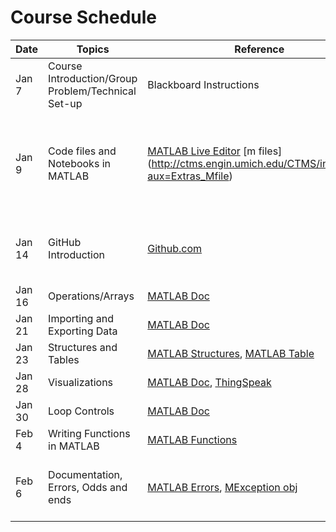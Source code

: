 # Course Schedule

|Date |	Topics | Reference | Homework | Notes|
|-----| -----|-----|-----|-----|
|Jan 7 | Course Introduction/Group Problem/Technical Set-up | Blackboard Instructions | Install MATLAB ||
|Jan 9 |	Code files and Notebooks in MATLAB | [MATLAB Live Editor](https://www.mathworks.com/help/matlab/matlab_prog/format-live-scripts.html) \[m files](http://ctms.engin.umich.edu/CTMS/index.php?aux=Extras_Mfile)	| [Complete MATLAB Onramp](https://matlabacademy.mathworks.com/) \Download GitHub desktop Register with GitHub  |MATLAB should be installed|
|Jan 14	| GitHub Introduction |	[Github.com](https://github.com)	| Email me your GitHub Username \*Push up* a repository|GitHub Desktop should be installed|
|Jan 16	| Operations/Arrays	| [MATLAB Doc](https://www.mathworks.com/help/matlab/matrices-and-arrays.html)| |	|
|Jan 21	| Importing and Exporting Data	|[MATLAB Doc](https://www.mathworks.com/help/matlab/data_analysis/importing-and-exporting-data.html) | |	|
| Jan 23 |Structures and Tables | [MATLAB Structures](https://www.mathworks.com/help/matlab/matlab_prog/create-a-structure-array.html), [MATLAB Table](https://www.mathworks.com/help/matlab/tables.html) | | |
|Jan 28	| Visualizations		|[MATLAB Doc](https://www.mathworks.com/products/matlab/plot-gallery.html), [ThingSpeak](https://www.mathworks.com/help/thingspeak/index.html?s_tid=CRUX_lftnav)| ||
|Jan 30 | Loop Controls |  [MATLAB Doc](http://www.mathworks.com/help/matlab/)|  |	|	
|Feb 4 |	Writing Functions in MATLAB | [MATLAB Functions](https://www.mathworks.com/help/matlab/ref/function.html) | |		|
|Feb 6 | Documentation, Errors, Odds and ends| [MATLAB Errors](https://www.mathworks.com/help/matlab/error-handling.html), [MException obj](https://www.mathworks.com/help/matlab/matlab_prog/capture-information-about-errors.html)|BB Powerpoint: Good Programming Practices | ||

<!----
| Feb 4 | Functions in Python (Writing your own Packages) |[Python Functions](https://www.tutorialspoint.com/python/python_functions.htm), [matploblib animations](https://matplotlib.org/api/animation_api.html) | |
| Feb 6 | Documentation, Errors, Odds and ends| [MATLAB Errors](https://www.mathworks.com/help/matlab/error-handling.html), [MException obj](https://www.mathworks.com/help/matlab/matlab_prog/capture-information-about-errors.html), [Python Error Handling](https://realpython.com/python-exceptions/)|BB Powerpoint: Good Programming Practices
, [Python Data Structures](https://docs.python.org/3/tutorial/datastructures.html), [Pandas dataframe](https://pandas.pydata.org/pandas-docs/stable/reference/api/pandas.DataFrame.html)	
Feb 13 |Numerical Derivatives | [Computational Physics Book Chapter 5](http://www-personal.umich.edu/~mejn/cp/chapters/int.pdf) | Numerical Derivative Powerpoint on Blackboard
Feb 18 |Numerical Integration		|[Computational Physics Book Chapter 5](http://www-personal.umich.edu/~mejn/cp/chapters/int.pdf)| Integration Powerpoint on BB
Feb 20 | Finer Points on Numerical Integration and Error Estimation |[Romberg Method](https://en.wikipedia.org/wiki/Romberg%27s_method)| Final Project Topic Due by 5pm	
Feb 25 |Work Day		
Feb 27| Midterm		
Spring Break
Mar 10 |ODE Solvers	| [Runge-Kutta Method](https://en.wikipedia.org/wiki/Runge%E2%80%93Kutta_methods), [Choosing a MATLAB function](https://www.mathworks.com/help/matlab/math/choose-an-ode-solver.html), [Starting point in MathWorks Doc](https://www.mathworks.com/help/matlab/ordinary-differential-equations.html)
Mar 12 | ODE Solvers		|[Scipy Doc for ODEs](https://docs.scipy.org/doc/scipy/reference/integrate.html), [ODEs Examples in Python's Scipy](https://apmonitor.com/pdc/index.php/Main/SolveDifferentialEquations)| Final Project Summary Due
Mar 17 | 2nd Order Differential Equations | [2nd to 1st order Reference sheet](https://projects.ncsu.edu/crsc/events/ugw05/slides/root_handout2.pdf)| Writing a program together
Mar 19 |Random Number Generators | [MATLAB's Random Number Generators](https://www.mathworks.com/help/matlab/random-number-generation.html), [Python's Random Number Generators](https://machinelearningmastery.com/how-to-generate-random-numbers-in-python) [Mersenne Twistor Method](https://en.wikipedia.org/wiki/Mersenne_Twister)
Mar 24 | Drawing Random Numbers from distributions |[Distributions in MATLAB](https://www.mathworks.com/help/stats/prob.normaldistribution.random.html)|	Download the MATLAB's Statistics and Machine Learning Toolbox
Mar 26 | Mathematica Scripting	|[Quick Mathematica Reference](http://www.wolfram.com/language/fast-introduction-for-programmers/en/options/)| Final Project First Draft Due		
Mar 31	| Final Project Feedback Time	|[Active vs Passive Voice in writing](https://www.yourdictionary.com/index.php/pdf/articles/192.activevspassivevoice.pdf) | Bring Final Project Materials
Apr 2	|Mathematica Advanced Tools	|[Manipulate](https://reference.wolfram.com/language/tutorial/IntroductionToManipulate.html), [Defining Functions](https://reference.wolfram.com/language/tutorial/DefiningFunctions.html)|
Apr 7	|		
Apr 9	|		
Apr 14 |
[pandas Doc](http://pandas.pydata.org/pandas-docs/stable/)
[Python Loops](https://docs.python.org/3/tutorial/controlflow.html),
[Python Bitwise Operators](https://wiki.python.org/moin/BitwiseOperators)
[matplotlib Doc](https://matplotlib.org/users/pyplot_tutorial.html) 
